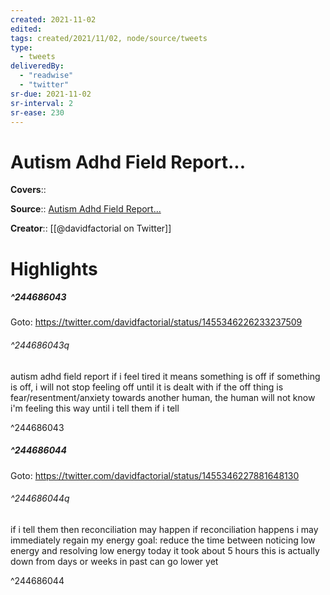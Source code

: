 ```yaml
---
created: 2021-11-02
edited:
tags: created/2021/11/02, node/source/tweets
type: 
  - tweets
deliveredBy: 
  - "readwise"
  - "twitter"
sr-due: 2021-11-02
sr-interval: 2
sr-ease: 230
---
```

# Autism Adhd Field Report...

**Covers**:: 

**Source**:: [Autism Adhd Field Report...](https://twitter.com/davidfactorial/status/1455346226233237509)

**Creator**:: [[@davidfactorial on Twitter]]

# Highlights
##### ^244686043


Goto: https://twitter.com/davidfactorial/status/1455346226233237509  

###### ^244686043q

autism adhd field report
if i feel tired it means something is off
if something is off, i will not stop feeling off until it is dealt with
if the off thing is fear/resentment/anxiety towards another human, the human will not know i'm feeling this way until i tell them
if i tell 

^244686043

##### ^244686044


Goto: https://twitter.com/davidfactorial/status/1455346227881648130  

###### ^244686044q

if i tell them then reconciliation may happen
if reconciliation happens i may immediately regain my energy
goal: reduce the time between noticing low energy and resolving low energy
today it took about 5 hours
this is actually down from days or weeks in past
can go lower yet 

^244686044

